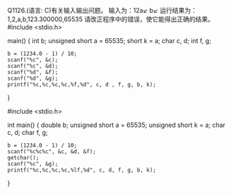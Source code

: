 Q1126.(语言: C)有关输入输出问题。
输入为：12a↙
       b↙ 
运行结果为：1,2,a,b,123.300000,65535
请改正程序中的错误，使它能得出正确的结果。
#include <stdio.h>

main()
{
    int b;
    unsigned short a = 65535;
    short k = a;
    char c, d;
    int f, g;

    b = (1234.0 - 1) / 10;
    scanf("%c", &c);
    scanf("%c", &d);
    scanf("%d", &f);
    scanf("%d", &g);
    printf("%c,%c,%c,%c,%f,%d", c, d , f, g, b, k);
}

#include <stdio.h>

int main()
{
    double b;
    unsigned short a = 65535;
    unsigned short k = a;
    char c, d;
    char f, g;

    b = (1234.0 - 1) / 10;
    scanf("%c%c%c", &c, &d, &f);
    getchar(); 
    scanf("%c", &g); 
    printf("%c,%c,%c,%c,%lf,%d", c, d, f, g, b, k);
}
